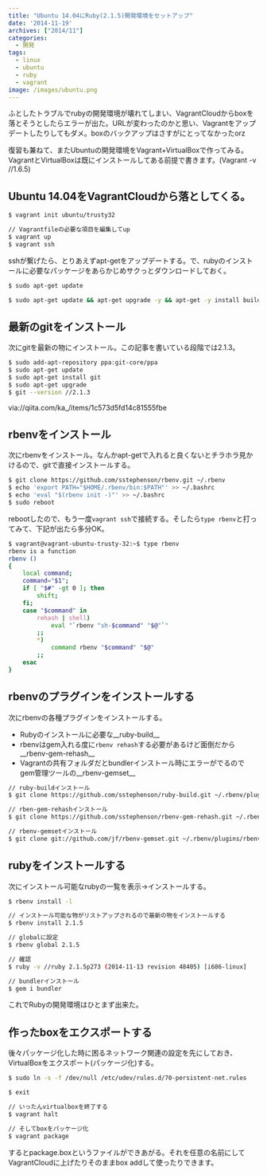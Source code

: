 ```yaml
---
title: "Ubuntu 14.04にRuby(2.1.5)開発環境をセットアップ"
date: '2014-11-19'
archives: ["2014/11"]
categories:
  - 開発
tags:
  - linux
  - ubuntu
  - ruby
  - vagrant
image: /images/ubuntu.png
---
```

ふとしたトラブルでrubyの開発環境が壊れてしまい、VagrantCloudからboxを落とそうとしたらエラーが出た。URLが変わったのかと思い、Vagrantをアップデートしたりしてもダメ。boxのバックアップはさすがにとってなかったorz

<!--more-->

復習も兼ねて、またUbuntuの開発環境をVagrant+VirtualBoxで作ってみる。VagrantとVirtualBoxは既にインストールしてある前提で書きます。(Vagrant -v //1.6.5)

## Ubuntu 14.04をVagrantCloudから落としてくる。

```sh
$ vagrant init ubuntu/trusty32

// Vagrantfileの必要な項目を編集してup
$ vagrant up
$ vagrant ssh
```

sshが繋げたら、とりあえずapt-getをアップデートする。で、rubyのインストールに必要なパッケージをあらかじめサクっとダウンロードしておく。

```sh
$ sudo apt-get update

$ sudo apt-get update && apt-get upgrade -y && apt-get -y install build-essential curl git-core libcurl4-openssl-dev libreadline-dev libssl-dev libxml2-dev libxslt1-dev libyaml-dev zlib1g-dev
```

## 最新のgitをインストール

次にgitを最新の物にインストール。この記事を書いている段階では2.1.3。

```sh
$ sudo add-apt-repository ppa:git-core/ppa
$ sudo apt-get update
$ sudo apt-get install git
$ sudo apt-get upgrade
$ git --version //2.1.3
```

via://qiita.com/ka_/items/1c573d5fd14c81555fbe

## rbenvをインストール

次にrbenvをインストール。なんかapt-getで入れると良くないとチラホラ見かけるので、gitで直接インストールする。

```sh
$ git clone https://github.com/sstephenson/rbenv.git ~/.rbenv
$ echo 'export PATH="$HOME/.rbenv/bin:$PATH"' >> ~/.bashrc
$ echo 'eval "$(rbenv init -)"' >> ~/.bashrc
$ sudo reboot
```

rebootしたので、もう一度`vagrant ssh`で接続する。そしたら`type rbenv`と打ってみて、下記が出たら多分OK。

```sh
$ vagrant@vagrant-ubuntu-trusty-32:~$ type rbenv
rbenv is a function
rbenv ()
{
    local command;
    command="$1";
    if [ "$#" -gt 0 ]; then
        shift;
    fi;
    case "$command" in
        rehash | shell)
            eval "`rbenv "sh-$command" "$@"`"
        ;;
        *)
            command rbenv "$command" "$@"
        ;;
    esac
}
```

## rbenvのプラグインをインストールする

次にrbenvの各種プラグインをインストールする。

- Rubyのインストールに必要な__ruby-build__
- rbenvはgem入れる度に`rbenv rehash`する必要があるけど面倒だから__rbenv-gem-rehash__
- Vagrantの共有フォルダだとbundlerインストール時にエラーがでるのでgem管理ツールの__rbenv-gemset__

```sh
// ruby-buildインストール
$ git clone https://github.com/sstephenson/ruby-build.git ~/.rbenv/plugins/ruby-build

// rben-gem-rehashインストール
$ git clone https://github.com/sstephenson/rbenv-gem-rehash.git ~/.rbenv/plugins/rbenv-gem-rehash

// rbenv-gemsetインストール
$ git clone git://github.com/jf/rbenv-gemset.git ~/.rbenv/plugins/rbenv-gemset
```

## rubyをインストールする

次にインストール可能なrubyの一覧を表示->インストールする。

```sh
$ rbenv install -l

// インストール可能な物がリストアップされるので最新の物をインストールする
$ rbenv install 2.1.5

// globalに設定
$ rbenv global 2.1.5

// 確認
$ ruby -v //ruby 2.1.5p273 (2014-11-13 revision 48405) [i686-linux]

// bundlerインストール
$ gem i bundler
```

これでRubyの開発環境はひとまず出来た。

## 作ったboxをエクスポートする

後々パッケージ化した時に困るネットワーク関連の設定を先にしておき、VirtualBoxをエクスポート(パッケージ化)する。

```sh
$ sudo ln -s -f /dev/null /etc/udev/rules.d/70-persistent-net.rules

$ exit

// いったんvirtualboxを終了する
$ vagrant halt

// そしてboxをパッケージ化
$ vagrant package
```

するとpackage.boxというファイルができあがる。それを任意の名前にしてVagrantCloudに上げたりそのままbox addして使ったりできます。
